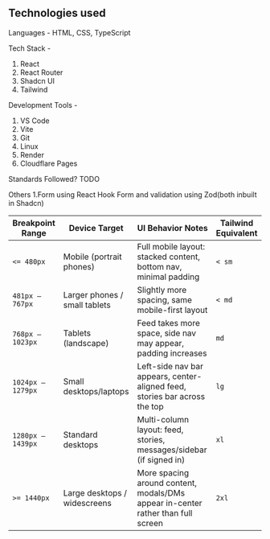 ## Technologies used

Languages - 
  HTML, CSS, TypeScript

Tech Stack -
  1. React
  2. React Router
  3. Shadcn UI
  4. Tailwind

Development Tools -
  1. VS Code
  2. Vite
  3. Git
  4. Linux
  5. Render
  6. Cloudflare Pages
  
Standards Followed?
  TODO

Others
1.Form using React Hook Form and validation using Zod(both inbuilt in Shadcn)

| Breakpoint Range     | Device Target              | UI Behavior Notes                                                                 | Tailwind Equivalent |
|----------------------|----------------------------|------------------------------------------------------------------------------------|----------------------|
| `<= 480px`           | Mobile (portrait phones)   | Full mobile layout: stacked content, bottom nav, minimal padding                  | `< sm`              |
| `481px – 767px`      | Larger phones / small tablets | Slightly more spacing, same mobile-first layout                                | `< md`              |
| `768px – 1023px`     | Tablets (landscape)        | Feed takes more space, side nav may appear, padding increases                     | `md`                |
| `1024px – 1279px`    | Small desktops/laptops     | Left-side nav bar appears, center-aligned feed, stories bar across the top       | `lg`                |
| `1280px – 1439px`    | Standard desktops          | Multi-column layout: feed, stories, messages/sidebar (if signed in)              | `xl`                |
| `>= 1440px`          | Large desktops / widescreens | More spacing around content, modals/DMs appear in-center rather than full screen | `2xl`               |
